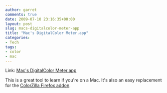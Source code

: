 ```yaml
---
author: garret
comments: true
date: 2009-07-10 23:16:35+00:00
layout: post
slug: macs-digitalcolor-meter-app
title: "Mac's DigitalColor Meter.app"
categories:
- Tech
tags:
- color
- mac
---
```


Link: [Mac's DigitalColor Meter.app](http://www.macosxtips.co.uk/index_files/digital-color-meter-tips.html)

This is a great tool to learn if you're on a Mac. It's also an easy replacement for the [ColorZilla Firefox addon](https://addons.mozilla.org/en-US/firefox/addon/271).
